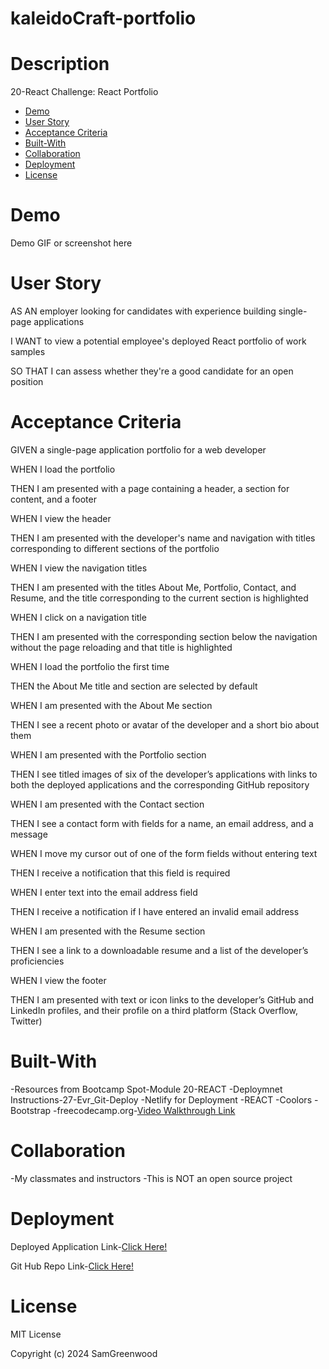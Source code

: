 # kaleidoCraft-portfolio

# Description

20-React Challenge: React Portfolio

- [Demo](#demo)
- [User Story](#user-story)
- [Acceptance Criteria](#acceptance-criteria)
- [Built-With](#built-with)
- [Collaboration](#collaboration)
- [Deployment](#deployment)
- [License](#license)

# Demo

Demo GIF or screenshot here

# User Story

AS AN employer looking for candidates with experience building single-page applications

I WANT to view a potential employee's deployed React portfolio of work samples

SO THAT I can assess whether they're a good candidate for an open position

# Acceptance Criteria

GIVEN a single-page application portfolio for a web developer

WHEN I load the portfolio

THEN I am presented with a page containing a header, a section for content, and a footer

WHEN I view the header

THEN I am presented with the developer's name and navigation with titles corresponding to different sections of the portfolio

WHEN I view the navigation titles

THEN I am presented with the titles About Me, Portfolio, Contact, and Resume, and the title corresponding to the current section is highlighted

WHEN I click on a navigation title

THEN I am presented with the corresponding section below the navigation without the page reloading and that title is highlighted

WHEN I load the portfolio the first time

THEN the About Me title and section are selected by default

WHEN I am presented with the About Me section

THEN I see a recent photo or avatar of the developer and a short bio about them

WHEN I am presented with the Portfolio section

THEN I see titled images of six of the developer’s applications with links to both the deployed applications and the corresponding GitHub repository

WHEN I am presented with the Contact section

THEN I see a contact form with fields for a name, an email address, and a message

WHEN I move my cursor out of one of the form fields without entering text

THEN I receive a notification that this field is required

WHEN I enter text into the email address field

THEN I receive a notification if I have entered an invalid email address

WHEN I am presented with the Resume section

THEN I see a link to a downloadable resume and a list of the developer’s proficiencies

WHEN I view the footer

THEN I am presented with text or icon links to the developer’s GitHub and LinkedIn profiles, and their profile on a third platform (Stack Overflow, Twitter) 


# Built-With

-Resources from Bootcamp Spot-Module 20-REACT 
-Deploymnet Instructions-27-Evr_Git-Deploy
-Netlify for Deployment
-REACT
-Coolors
-Bootstrap
-freecodecamp.org-[Video Walkthrough Link](freecodecamp.org/news/build-portfolio-website-react/)


# Collaboration

-My classmates and instructors 
-This is NOT an open source project

# Deployment

 Deployed Application Link-[Click Here!](https://)

 Git Hub Repo Link-[Click Here!](https://)

# License

MIT License

Copyright (c) 2024 SamGreenwood